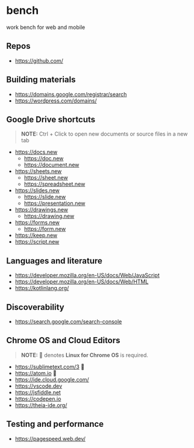 # bench
work bench for web and mobile

## Repos

  + https://github.com/

## Building materials

  + https://domains.google.com/registrar/search
  + https://wordpress.com/domains/

## Google Drive shortcuts

> **NOTE:** Ctrl + Click to open new documents or source files in a new tab

  + https://docs.new
    + https://doc.new
    + https://document.new
  + https://sheets.new
    + https://sheet.new
    + https://spreadsheet.new
  + https://slides.new
    + https://slide.new
    + https://presentation.new
  + https://drawings.new
    + https://drawing.new
  + https://forms.new
    + https://form.new
  + https://keep.new
  + https://script.new

## Languages and literature

  + https://developer.mozilla.org/en-US/docs/Web/JavaScript
  + https://developer.mozilla.org/en-US/docs/Web/HTML
  + https://kotlinlang.org/

## Discoverability

  + https://search.google.com/search-console


## Chrome OS and Cloud Editors

> **NOTE:** 🐧 denotes **Linux for Chrome OS** is required.

  + https://sublimetext.com/3 🐧
  + https://atom.io 🐧
  + https://ide.cloud.google.com/
  + https://vscode.dev
  + https://jsfiddle.net
  + https://codepen.io
  + https://theia-ide.org/

## Testing and performance

  + https://pagespeed.web.dev/


